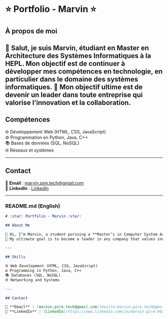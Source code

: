 # :star: Portfolio - Marvin :star:

## À propos de moi

👋 Salut, je suis Marvin, étudiant en **Master en Architecture des Systèmes Informatiques** à la HEPL. Mon objectif est de continuer à développer mes compétences en technologie, en particulier dans le domaine des systèmes informatiques.
🎯 Mon objectif ultime est de devenir un leader dans toute entreprise qui valorise l’innovation et la collaboration.
---

## Compétences

🌐 Développement Web (HTML, CSS, JavaScript)  
⚙️ Programmation en Python, Java, C++  
📚 Bases de données (SQL, NoSQL)  
🌐 Réseaux et systèmes

---

## Contact

📧 **Email** : [marvin.pire.tech@gmail.com](mailto:marvin.pire.tech@gmail.com)  
🔗 **LinkedIn** : [LinkedIn](https://www.linkedin.com/in/marvin-pire-9ba340286/)

---

### **README.md (English)**

```markdown
# :star: Portfolio - Marvin :star:

## About Me

👋 Hi, I’m Marvin, a student pursuing a **Master’s in Computer System Architecture** at HEPL. My goal is to continue developing my skills in technology, especially in the field of computer systems.
🎯 My ultimate goal is to become a leader in any company that values innovation and collaboration.

---

## Skills

🌐 Web Development (HTML, CSS, JavaScript)  
⚙️ Programming in Python, Java, C++  
📚 Databases (SQL, NoSQL)  
🌐 Networking and Systems

---

## Contact

📧 **Email** : [marvin.pire.tech@gmail.com](mailto:marvin.pire.tech@gmail.com)  
🔗 **LinkedIn** : [LinkedIn](https://www.linkedin.com/in/marvin-pire-9ba340286/)

